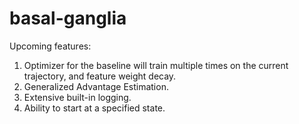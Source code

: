 # basal-ganglia

Upcoming features:
1. Optimizer for the baseline will train multiple times on the current trajectory, and feature weight decay.
2. Generalized Advantage Estimation.
3. Extensive built-in logging.
4. Ability to start at a specified state.
